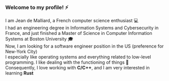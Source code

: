 ### Welcome to my profile! :zap:

I am Jean de Malliard, a French computer science enthusiast :computer: \
I had an engineering degree in Information Systems and Cybersecurity in France, and just finished a Master of Science in Computer Information Systems at Boston University :mortar_board: \
Now, I am looking for a software engineer position in the US (preference for New-York City) \
I especially like operating systems and everything related to low-level programming. I like dealing with the functioning of things :wrench:\
Consequently, I love working with **C/C++**, and I am very interested in learning **Rust**

<!--
**Saikuron/Saikuron** is a ✨ _special_ ✨ repository because its `README.md` (this file) appears on your GitHub profile.

Here are some ideas to get you started:

- 🔭 I’m currently working on ...
- 🌱 I’m currently learning ...
- 👯 I’m looking to collaborate on ...
- 🤔 I’m looking for help with ...
- 💬 Ask me about ...
- 📫 How to reach me: ...
- 😄 Pronouns: ...
- ⚡ Fun fact: ...
-->
